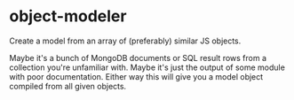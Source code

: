# object-modeler
Create a model from an array of (preferably) similar JS objects.

Maybe it's a bunch of MongoDB documents or SQL result rows from a collection you're unfamiliar with. Maybe it's just the output of some module with poor documentation.
Either way this will give you a model object compiled from all given objects.
